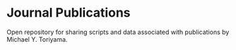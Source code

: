 # Journal Publications
Open repository for sharing scripts and data associated with publications by Michael Y. Toriyama.

